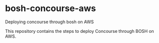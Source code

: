 # bosh-concourse-aws
Deploying concourse through bosh on AWS

This repository contains the steps to deploy Concourse through BOSH on AWS.
